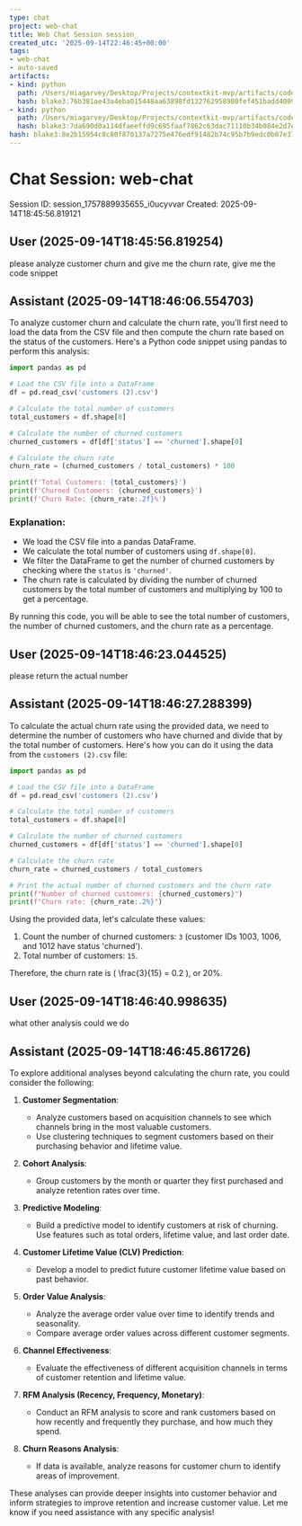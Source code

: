 ```yaml
---
type: chat
project: web-chat
title: Web Chat Session session_
created_utc: '2025-09-14T22:46:45+00:00'
tags:
- web-chat
- auto-saved
artifacts:
- kind: python
  path: /Users/miagarvey/Desktop/Projects/contextkit-mvp/artifacts/code/blake3:76b381ae43a4eba015448aa63898fd132762958900fef451badd40098f329a73.py
  hash: blake3:76b381ae43a4eba015448aa63898fd132762958900fef451badd40098f329a73
- kind: python
  path: /Users/miagarvey/Desktop/Projects/contextkit-mvp/artifacts/code/blake3:7da690d0a114dfaeeffd9c695faaf7862c63dac71110b34b084e2d7e9b3462e8.py
  hash: blake3:7da690d0a114dfaeeffd9c695faaf7862c63dac71110b34b084e2d7e9b3462e8
hash: blake3:8e2b15954c8c80f870137a7275e476edf91482b74c95b7b9edc0b07e377b0f65
---
```

# Chat Session: web-chat
Session ID: session_1757889935655_i0ucyvvar
Created: 2025-09-14T18:45:56.819121

## User (2025-09-14T18:45:56.819254)
please analyze customer churn and give me the churn rate, give me the code snippet

## Assistant (2025-09-14T18:46:06.554703)
To analyze customer churn and calculate the churn rate, you'll first need to load the data from the CSV file and then compute the churn rate based on the status of the customers. Here's a Python code snippet using pandas to perform this analysis:

```python
import pandas as pd

# Load the CSV file into a DataFrame
df = pd.read_csv('customers (2).csv')

# Calculate the total number of customers
total_customers = df.shape[0]

# Calculate the number of churned customers
churned_customers = df[df['status'] == 'churned'].shape[0]

# Calculate the churn rate
churn_rate = (churned_customers / total_customers) * 100

print(f'Total Customers: {total_customers}')
print(f'Churned Customers: {churned_customers}')
print(f'Churn Rate: {churn_rate:.2f}%')
```

### Explanation:
- We load the CSV file into a pandas DataFrame.
- We calculate the total number of customers using `df.shape[0]`.
- We filter the DataFrame to get the number of churned customers by checking where the `status` is `'churned'`.
- The churn rate is calculated by dividing the number of churned customers by the total number of customers and multiplying by 100 to get a percentage.

By running this code, you will be able to see the total number of customers, the number of churned customers, and the churn rate as a percentage.

## User (2025-09-14T18:46:23.044525)
please return the actual number

## Assistant (2025-09-14T18:46:27.288399)
To calculate the actual churn rate using the provided data, we need to determine the number of customers who have churned and divide that by the total number of customers. Here's how you can do it using the data from the `customers (2).csv` file:

```python
import pandas as pd

# Load the CSV file into a DataFrame
df = pd.read_csv('customers (2).csv')

# Calculate the total number of customers
total_customers = df.shape[0]

# Calculate the number of churned customers
churned_customers = df[df['status'] == 'churned'].shape[0]

# Calculate the churn rate
churn_rate = churned_customers / total_customers

# Print the actual number of churned customers and the churn rate
print(f"Number of churned customers: {churned_customers}")
print(f"Churn rate: {churn_rate:.2%}")
```

Using the provided data, let's calculate these values:

1. Count the number of churned customers: `3` (customer IDs 1003, 1006, and 1012 have status 'churned').
2. Total number of customers: `15`.

Therefore, the churn rate is \( \frac{3}{15} = 0.2 \), or 20%.

## User (2025-09-14T18:46:40.998635)
what other analysis could we do

## Assistant (2025-09-14T18:46:45.861726)
To explore additional analyses beyond calculating the churn rate, you could consider the following:

1. **Customer Segmentation**: 
   - Analyze customers based on acquisition channels to see which channels bring in the most valuable customers.
   - Use clustering techniques to segment customers based on their purchasing behavior and lifetime value.

2. **Cohort Analysis**:
   - Group customers by the month or quarter they first purchased and analyze retention rates over time.

3. **Predictive Modeling**:
   - Build a predictive model to identify customers at risk of churning. Use features such as total orders, lifetime value, and last order date.

4. **Customer Lifetime Value (CLV) Prediction**:
   - Develop a model to predict future customer lifetime value based on past behavior.

5. **Order Value Analysis**:
   - Analyze the average order value over time to identify trends and seasonality.
   - Compare average order values across different customer segments.

6. **Channel Effectiveness**:
   - Evaluate the effectiveness of different acquisition channels in terms of customer retention and lifetime value.

7. **RFM Analysis (Recency, Frequency, Monetary)**:
   - Conduct an RFM analysis to score and rank customers based on how recently and frequently they purchase, and how much they spend.

8. **Churn Reasons Analysis**:
   - If data is available, analyze reasons for customer churn to identify areas of improvement.

These analyses can provide deeper insights into customer behavior and inform strategies to improve retention and increase customer value. Let me know if you need assistance with any specific analysis!
